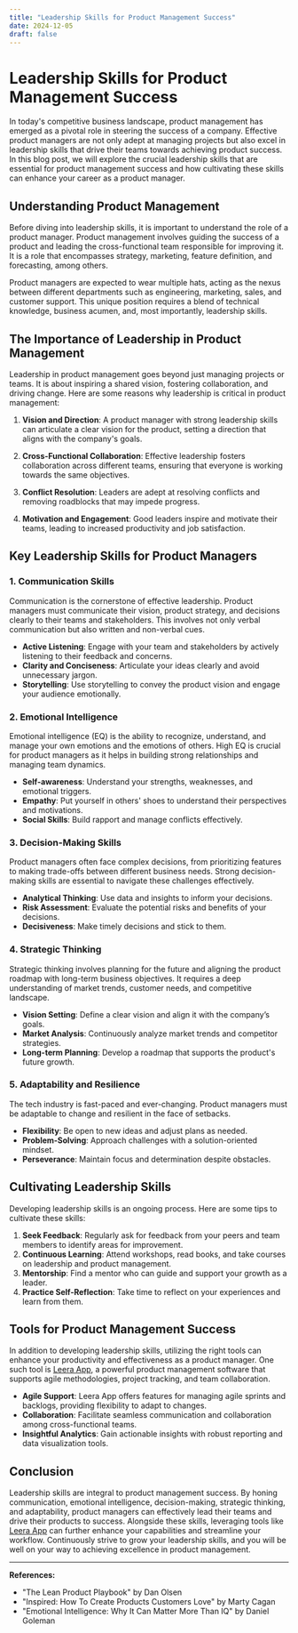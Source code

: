 ```yaml
---
title: "Leadership Skills for Product Management Success"
date: 2024-12-05
draft: false
---
```

# Leadership Skills for Product Management Success

In today's competitive business landscape, product management has emerged as a pivotal role in steering the success of a company. Effective product managers are not only adept at managing projects but also excel in leadership skills that drive their teams towards achieving product success. In this blog post, we will explore the crucial leadership skills that are essential for product management success and how cultivating these skills can enhance your career as a product manager.

## Understanding Product Management

Before diving into leadership skills, it is important to understand the role of a product manager. Product management involves guiding the success of a product and leading the cross-functional team responsible for improving it. It is a role that encompasses strategy, marketing, feature definition, and forecasting, among others.

Product managers are expected to wear multiple hats, acting as the nexus between different departments such as engineering, marketing, sales, and customer support. This unique position requires a blend of technical knowledge, business acumen, and, most importantly, leadership skills.

## The Importance of Leadership in Product Management

Leadership in product management goes beyond just managing projects or teams. It is about inspiring a shared vision, fostering collaboration, and driving change. Here are some reasons why leadership is critical in product management:

1. **Vision and Direction**: A product manager with strong leadership skills can articulate a clear vision for the product, setting a direction that aligns with the company's goals.

2. **Cross-Functional Collaboration**: Effective leadership fosters collaboration across different teams, ensuring that everyone is working towards the same objectives.

3. **Conflict Resolution**: Leaders are adept at resolving conflicts and removing roadblocks that may impede progress.

4. **Motivation and Engagement**: Good leaders inspire and motivate their teams, leading to increased productivity and job satisfaction.

## Key Leadership Skills for Product Managers

### 1. **Communication Skills**

Communication is the cornerstone of effective leadership. Product managers must communicate their vision, product strategy, and decisions clearly to their teams and stakeholders. This involves not only verbal communication but also written and non-verbal cues.

- **Active Listening**: Engage with your team and stakeholders by actively listening to their feedback and concerns.
- **Clarity and Conciseness**: Articulate your ideas clearly and avoid unnecessary jargon.
- **Storytelling**: Use storytelling to convey the product vision and engage your audience emotionally.

### 2. **Emotional Intelligence**

Emotional intelligence (EQ) is the ability to recognize, understand, and manage your own emotions and the emotions of others. High EQ is crucial for product managers as it helps in building strong relationships and managing team dynamics.

- **Self-awareness**: Understand your strengths, weaknesses, and emotional triggers.
- **Empathy**: Put yourself in others' shoes to understand their perspectives and motivations.
- **Social Skills**: Build rapport and manage conflicts effectively.

### 3. **Decision-Making Skills**

Product managers often face complex decisions, from prioritizing features to making trade-offs between different business needs. Strong decision-making skills are essential to navigate these challenges effectively.

- **Analytical Thinking**: Use data and insights to inform your decisions.
- **Risk Assessment**: Evaluate the potential risks and benefits of your decisions.
- **Decisiveness**: Make timely decisions and stick to them.

### 4. **Strategic Thinking**

Strategic thinking involves planning for the future and aligning the product roadmap with long-term business objectives. It requires a deep understanding of market trends, customer needs, and competitive landscape.

- **Vision Setting**: Define a clear vision and align it with the company’s goals.
- **Market Analysis**: Continuously analyze market trends and competitor strategies.
- **Long-term Planning**: Develop a roadmap that supports the product's future growth.

### 5. **Adaptability and Resilience**

The tech industry is fast-paced and ever-changing. Product managers must be adaptable to change and resilient in the face of setbacks.

- **Flexibility**: Be open to new ideas and adjust plans as needed.
- **Problem-Solving**: Approach challenges with a solution-oriented mindset.
- **Perseverance**: Maintain focus and determination despite obstacles.

## Cultivating Leadership Skills

Developing leadership skills is an ongoing process. Here are some tips to cultivate these skills:

1. **Seek Feedback**: Regularly ask for feedback from your peers and team members to identify areas for improvement.
2. **Continuous Learning**: Attend workshops, read books, and take courses on leadership and product management.
3. **Mentorship**: Find a mentor who can guide and support your growth as a leader.
4. **Practice Self-Reflection**: Take time to reflect on your experiences and learn from them.

## Tools for Product Management Success

In addition to developing leadership skills, utilizing the right tools can enhance your productivity and effectiveness as a product manager. One such tool is [Leera App](https://leera.app), a powerful product management software that supports agile methodologies, project tracking, and team collaboration.

- **Agile Support**: Leera App offers features for managing agile sprints and backlogs, providing flexibility to adapt to changes.
- **Collaboration**: Facilitate seamless communication and collaboration among cross-functional teams.
- **Insightful Analytics**: Gain actionable insights with robust reporting and data visualization tools.

## Conclusion

Leadership skills are integral to product management success. By honing communication, emotional intelligence, decision-making, strategic thinking, and adaptability, product managers can effectively lead their teams and drive their products to success. Alongside these skills, leveraging tools like [Leera App](https://leera.app) can further enhance your capabilities and streamline your workflow. Continuously strive to grow your leadership skills, and you will be well on your way to achieving excellence in product management.

---

**References:**

- "The Lean Product Playbook" by Dan Olsen
- "Inspired: How To Create Products Customers Love" by Marty Cagan
- "Emotional Intelligence: Why It Can Matter More Than IQ" by Daniel Goleman